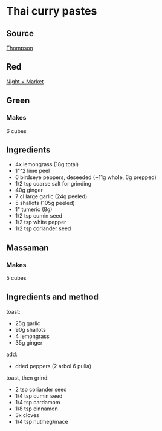 # Thai curry pastes

## Source

[Thompson](https://www.youtube.com/channel/UC1ZlulquuoTtzqVRcwf79Ow)

## Red

[Night + Market](https://www.101cookbooks.com/archives/night-market-allpurpose-curry-paste-recipe.html)

## Green

### Makes

6 cubes

## Ingredients

* 4x lemongrass (18g total)
* 1"^2 lime peel
* 6 birdseye peppers, deseeded (~11g whole, 6g prepped)
* 1/2 tsp coarse salt for grinding
* 40g ginger
* 7 cl large garlic (24g peeled)
* 5 shallots (105g peeled)
* 1" tumeric (8g)
* 1/2 tsp cumin seed
* 1/2 tsp white pepper
* 1/2 tsp coriander seed

## Massaman

### Makes

5 cubes

## Ingredients and method

toast:

* 25g garlic
* 90g shallots
* 4 lemongrass
* 35g ginger

add:

* dried peppers (2 arbol 6 pulla)

toast, then grind:

* 2 tsp coriander seed
* 1/4 tsp cumin seed
* 1/4 tsp cardamom
* 1/8 tsp cinnamon
* 3x cloves
* 1/4 tsp nutmeg/mace


